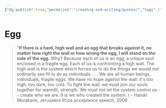 ```yaml
---
{"dg-publish":true,"permalink":"/reading-and-writing/quotes/","tags":["enjoy"],"noteIcon":""}
---
```



# Egg

> “**If there is a hard, high wall and an egg that breaks against it, no matter how right the wall or how wrong the egg, I will stand on the side of the egg.** Why? Because each of us is an egg, a unique soul enclosed in a fragile egg. Each of us is confronting a high wall. The high wall is the system which forces us to do the things we would not ordinarily see fit to do as individuals . . . We are all human beings, individuals, fragile eggs. We have no hope against the wall: it's too high, too dark, too cold. To fight the wall, we must join our souls together for warmth, strength. We must not let the system control us -- create who we are. It is we who created the system.
\ - Haruki Murakami, Jerusalem Prize acceptance speech, 2009